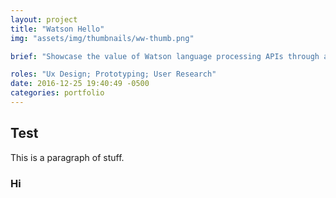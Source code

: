 ```yaml
---
layout: project
title: "Watson Hello"
img: "assets/img/thumbnails/ww-thumb.png"

brief: "Showcase the value of Watson language processing APIs through a translation experience on a mobile device."

roles: "Ux Design; Prototyping; User Research"
date: 2016-12-25 19:40:49 -0500
categories: portfolio
---
```


## Test

This is a paragraph of stuff.

### Hi
